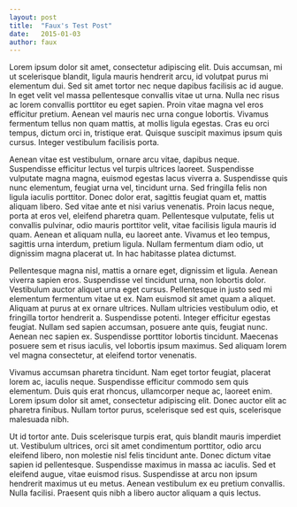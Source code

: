 ```yaml
---
layout: post
title:  "Faux's Test Post"
date:   2015-01-03
author: faux
---
```

Lorem ipsum dolor sit amet, consectetur adipiscing elit. Duis accumsan, mi ut scelerisque blandit, ligula mauris hendrerit arcu, id volutpat purus mi elementum dui. Sed sit amet tortor nec neque dapibus facilisis ac id augue. In eget velit vel massa pellentesque convallis vitae ut urna. Nulla nec risus ac lorem convallis porttitor eu eget sapien. Proin vitae magna vel eros efficitur pretium. Aenean vel mauris nec urna congue lobortis. Vivamus fermentum tellus non quam mattis, at mollis ligula egestas. Cras eu orci tempus, dictum orci in, tristique erat. Quisque suscipit maximus ipsum quis cursus. Integer vestibulum facilisis porta.

Aenean vitae est vestibulum, ornare arcu vitae, dapibus neque. Suspendisse efficitur lectus vel turpis ultrices laoreet. Suspendisse vulputate magna magna, euismod egestas lacus viverra a. Suspendisse quis nunc elementum, feugiat urna vel, tincidunt urna. Sed fringilla felis non ligula iaculis porttitor. Donec dolor erat, sagittis feugiat quam et, mattis aliquam libero. Sed vitae ante et nisi varius venenatis. Proin lacus neque, porta at eros vel, eleifend pharetra quam. Pellentesque vulputate, felis ut convallis pulvinar, odio mauris porttitor velit, vitae facilisis ligula mauris id quam. Aenean et aliquam nulla, eu laoreet ante. Vivamus et leo tempus, sagittis urna interdum, pretium ligula. Nullam fermentum diam odio, ut dignissim magna placerat ut. In hac habitasse platea dictumst.

Pellentesque magna nisl, mattis a ornare eget, dignissim et ligula. Aenean viverra sapien eros. Suspendisse vel tincidunt urna, non lobortis dolor. Vestibulum auctor aliquet urna eget cursus. Pellentesque in justo sed mi elementum fermentum vitae ut ex. Nam euismod sit amet quam a aliquet. Aliquam at purus at ex ornare ultrices. Nullam ultricies vestibulum odio, et fringilla tortor hendrerit a. Suspendisse potenti. Integer efficitur egestas feugiat. Nullam sed sapien accumsan, posuere ante quis, feugiat nunc. Aenean nec sapien ex. Suspendisse porttitor lobortis tincidunt. Maecenas posuere sem et risus iaculis, vel lobortis ipsum maximus. Sed aliquam lorem vel magna consectetur, at eleifend tortor venenatis.

Vivamus accumsan pharetra tincidunt. Nam eget tortor feugiat, placerat lorem ac, iaculis neque. Suspendisse efficitur commodo sem quis elementum. Duis quis erat rhoncus, ullamcorper neque ac, laoreet enim. Lorem ipsum dolor sit amet, consectetur adipiscing elit. Donec auctor elit ac pharetra finibus. Nullam tortor purus, scelerisque sed est quis, scelerisque malesuada nibh.

Ut id tortor ante. Duis scelerisque turpis erat, quis blandit mauris imperdiet ut. Vestibulum ultrices, orci sit amet condimentum porttitor, odio arcu eleifend libero, non molestie nisl felis tincidunt ante. Donec dictum vitae sapien id pellentesque. Suspendisse maximus in massa ac iaculis. Sed et eleifend augue, vitae euismod risus. Suspendisse at arcu non ipsum hendrerit maximus ut eu metus. Aenean vestibulum ex eu pretium convallis. Nulla facilisi. Praesent quis nibh a libero auctor aliquam a quis lectus.